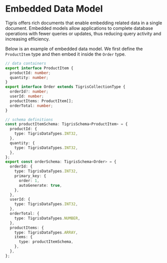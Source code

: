 # Embedded Data Model

Tigris offers rich documents that enable embedding related data in a single
document. Embedded models allow applications to complete database operations
with fewer queries or updates, thus reducing query activity and increasing
efficiency.

Below is an example of embedded data model. We first define the `ProductItem`
type and then embed it inside the `Order` type.

```typescript
// data containers
export interface ProductItem {
  productId: number;
  quantity: number;
}
export interface Order extends TigrisCollectionType {
  orderId?: number;
  userId: number;
  productItems: ProductItem[];
  orderTotal: number;
}

// schema definitions
const productItemSchema: TigrisSchema<ProductItem> = {
  productId: {
    type: TigrisDataTypes.INT32,
  },
  quantity: {
    type: TigrisDataTypes.INT32,
  },
};
export const orderSchema: TigrisSchema<Order> = {
  orderId: {
    type: TigrisDataTypes.INT32,
    primary_key: {
      order: 1,
      autoGenerate: true,
    },
  },
  userId: {
    type: TigrisDataTypes.INT32,
  },
  orderTotal: {
    type: TigrisDataTypes.NUMBER,
  },
  productItems: {
    type: TigrisDataTypes.ARRAY,
    items: {
      type: productItemSchema,
    },
  },
};
```
